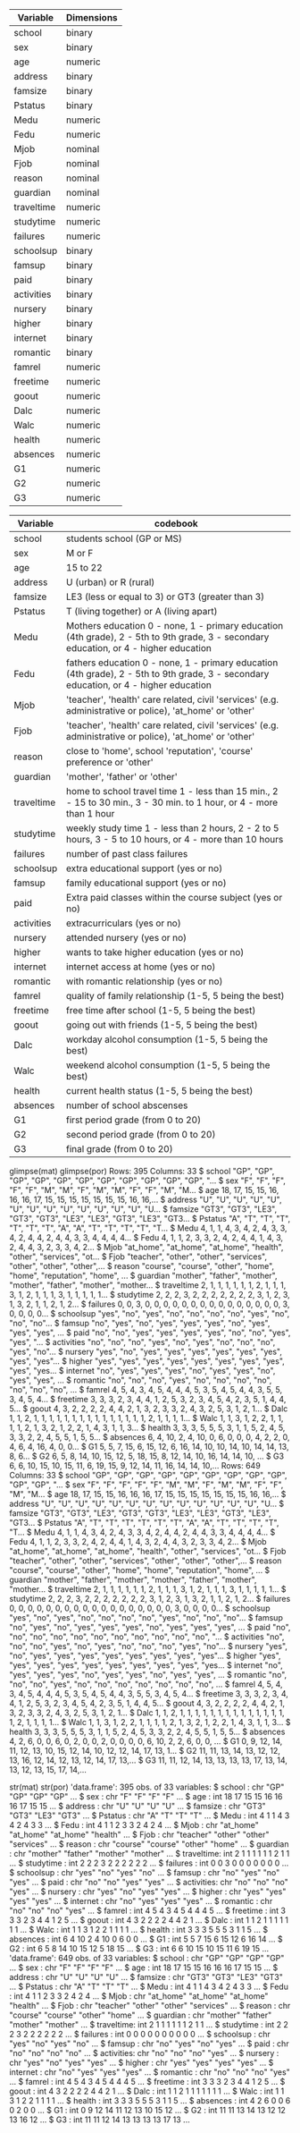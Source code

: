 |Variable   | Dimensions|
|------|--------|
|school     | binary    |
|sex        | binary    |
|age        | numeric   |
|address    | binary    |
|famsize    | binary    |
|Pstatus    | binary    |
|Medu       | numeric   |
|Fedu       | numeric   |
|Mjob       | nominal   |
|Fjob       | nominal   |
|reason     | nominal   |
|guardian   | nominal   |
|traveltime | numeric   |
|studytime  | numeric   |
|failures   | numeric   |
|schoolsup  | binary    |
|famsup     | binary    |
|paid       | binary    |
|activities | binary    |
|nursery    | binary    |
|higher     | binary    |
|internet   | binary    |
|romantic   | binary    |
|famrel     | numeric   |
|freetime   | numeric   |
|goout      | numeric   |
|Dalc       | numeric   |
|Walc       | numeric   |
|health     | numeric   |
|absences   | numeric   |
|G1         | numeric   |
|G2         | numeric   |
|G3         | numeric   |


|Variable | codebook|
|-------|----------|
|school | students school (GP or MS)|
|sex | M or F|
|age | 15 to 22|
|address | U (urban) or R (rural)|
|famsize | LE3 (less or equal to 3) or GT3 (greater than 3)|
|Pstatus | T (living together) or A (living apart)|
|Medu | Mothers education  0 - none, 1 - primary education (4th grade), 2 - 5th to 9th grade, 3 - secondary education, or 4 - higher education|
|Fedu | fathers education  0 - none, 1 - primary education (4th grade), 2 - 5th to 9th grade, 3 - secondary education, or 4 - higher education|
|Mjob | 'teacher', 'health' care related, civil 'services' (e.g. administrative or police), 'at_home' or 'other'|
|Fjob | 'teacher', 'health' care related, civil 'services' (e.g. administrative or police), 'at_home' or 'other'|
|reason | close to 'home', school 'reputation', 'course' preference or 'other'|
|guardian | 'mother', 'father' or 'other'|
|traveltime | home to school travel time 1 - less than 15 min., 2 - 15 to 30 min., 3 - 30 min. to 1 hour, or 4 - more than 1 hour|
|studytime | weekly study time 1 - less than 2 hours, 2 - 2 to 5 hours, 3 - 5 to 10 hours, or 4 - more than 10 hours|
|failures | number of past class failures|
|schoolsup | extra educational support (yes or no)|
|famsup | family educational support (yes or no)|
|paid | Extra paid classes within the course subject (yes or no)|
|activities | extracurriculars (yes or no)|
|nursery | attended nursery (yes or no)|
|higher | wants to take higher education (yes or no)|
|internet | internet access at home (yes or no)|
|romantic | with romantic relationship (yes or no)|
|famrel | quality of family relationship (1-5, 5 being the best)|
|freetime | free time after school (1-5, 5 being the best)|
|goout | going out with friends (1-5, 5 being the best)|
|Dalc | workday alcohol consumption (1-5, 5 being the best)|
|Walc | weekend alcohol consumption (1-5, 5 being the best)|
|health | current health status (1-5, 5 being the best)|
|absences | number of school abscenses |
|G1 | first period grade (from 0 to 20)|
|G2 | second period grade (from 0 to 20)|
|G3 | final grade (from 0 to 20)|


glimpse(mat)
glimpse(por)
Rows: 395
Columns: 33
$ school     <chr> "GP", "GP", "GP", "GP", "GP", "GP", "GP", "GP", "GP", "GP", "GP", "...
$ sex        <chr> "F", "F", "F", "F", "F", "M", "M", "F", "M", "M", "F", "F", "M", "M...
$ age        <int> 18, 17, 15, 15, 16, 16, 16, 17, 15, 15, 15, 15, 15, 15, 15, 16, 16,...
$ address    <chr> "U", "U", "U", "U", "U", "U", "U", "U", "U", "U", "U", "U", "U", "U...
$ famsize    <chr> "GT3", "GT3", "LE3", "GT3", "GT3", "LE3", "LE3", "GT3", "LE3", "GT3...
$ Pstatus    <chr> "A", "T", "T", "T", "T", "T", "T", "A", "A", "T", "T", "T", "T", "T...
$ Medu       <int> 4, 1, 1, 4, 3, 4, 2, 4, 3, 3, 4, 2, 4, 4, 2, 4, 4, 3, 3, 4, 4, 4, 4...
$ Fedu       <int> 4, 1, 1, 2, 3, 3, 2, 4, 2, 4, 4, 1, 4, 3, 2, 4, 4, 3, 2, 3, 3, 4, 2...
$ Mjob       <chr> "at_home", "at_home", "at_home", "health", "other", "services", "ot...
$ Fjob       <chr> "teacher", "other", "other", "services", "other", "other", "other",...
$ reason     <chr> "course", "course", "other", "home", "home", "reputation", "home", ...
$ guardian   <chr> "mother", "father", "mother", "mother", "father", "mother", "mother...
$ traveltime <int> 2, 1, 1, 1, 1, 1, 1, 2, 1, 1, 1, 3, 1, 2, 1, 1, 1, 3, 1, 1, 1, 1, 1...
$ studytime  <int> 2, 2, 2, 3, 2, 2, 2, 2, 2, 2, 2, 3, 1, 2, 3, 1, 3, 2, 1, 1, 2, 1, 2...
$ failures   <int> 0, 0, 3, 0, 0, 0, 0, 0, 0, 0, 0, 0, 0, 0, 0, 0, 0, 0, 3, 0, 0, 0, 0...
$ schoolsup  <chr> "yes", "no", "yes", "no", "no", "no", "no", "yes", "no", "no", "no"...
$ famsup     <chr> "no", "yes", "no", "yes", "yes", "yes", "no", "yes", "yes", "yes", ...
$ paid       <chr> "no", "no", "yes", "yes", "yes", "yes", "no", "no", "yes", "yes", "...
$ activities <chr> "no", "no", "no", "yes", "no", "yes", "no", "no", "no", "yes", "no"...
$ nursery    <chr> "yes", "no", "yes", "yes", "yes", "yes", "yes", "yes", "yes", "yes"...
$ higher     <chr> "yes", "yes", "yes", "yes", "yes", "yes", "yes", "yes", "yes", "yes...
$ internet   <chr> "no", "yes", "yes", "yes", "no", "yes", "yes", "no", "yes", "yes", ...
$ romantic   <chr> "no", "no", "no", "yes", "no", "no", "no", "no", "no", "no", "no", ...
$ famrel     <int> 4, 5, 4, 3, 4, 5, 4, 4, 4, 5, 3, 5, 4, 5, 4, 4, 3, 5, 5, 3, 4, 5, 4...
$ freetime   <int> 3, 3, 3, 2, 3, 4, 4, 1, 2, 5, 3, 2, 3, 4, 5, 4, 2, 3, 5, 1, 4, 4, 5...
$ goout      <int> 4, 3, 2, 2, 2, 2, 4, 4, 2, 1, 3, 2, 3, 3, 2, 4, 3, 2, 5, 3, 1, 2, 1...
$ Dalc       <int> 1, 1, 2, 1, 1, 1, 1, 1, 1, 1, 1, 1, 1, 1, 1, 1, 1, 1, 2, 1, 1, 1, 1...
$ Walc       <int> 1, 1, 3, 1, 2, 2, 1, 1, 1, 1, 2, 1, 3, 2, 1, 2, 2, 1, 4, 3, 1, 1, 3...
$ health     <int> 3, 3, 3, 5, 5, 5, 3, 1, 1, 5, 2, 4, 5, 3, 3, 2, 2, 4, 5, 5, 1, 5, 5...
$ absences   <int> 6, 4, 10, 2, 4, 10, 0, 6, 0, 0, 0, 4, 2, 2, 0, 4, 6, 4, 16, 4, 0, 0...
$ G1         <int> 5, 5, 7, 15, 6, 15, 12, 6, 16, 14, 10, 10, 14, 10, 14, 14, 13, 8, 6...
$ G2         <int> 6, 5, 8, 14, 10, 15, 12, 5, 18, 15, 8, 12, 14, 10, 16, 14, 14, 10, ...
$ G3         <int> 6, 6, 10, 15, 10, 15, 11, 6, 19, 15, 9, 12, 14, 11, 16, 14, 14, 10,...
Rows: 649
Columns: 33
$ school     <chr> "GP", "GP", "GP", "GP", "GP", "GP", "GP", "GP", "GP", "GP", "GP", "...
$ sex        <chr> "F", "F", "F", "F", "F", "M", "M", "F", "M", "M", "F", "F", "M", "M...
$ age        <int> 18, 17, 15, 15, 16, 16, 16, 17, 15, 15, 15, 15, 15, 15, 15, 16, 16,...
$ address    <chr> "U", "U", "U", "U", "U", "U", "U", "U", "U", "U", "U", "U", "U", "U...
$ famsize    <chr> "GT3", "GT3", "LE3", "GT3", "GT3", "LE3", "LE3", "GT3", "LE3", "GT3...
$ Pstatus    <chr> "A", "T", "T", "T", "T", "T", "T", "A", "A", "T", "T", "T", "T", "T...
$ Medu       <int> 4, 1, 1, 4, 3, 4, 2, 4, 3, 3, 4, 2, 4, 4, 2, 4, 4, 3, 3, 4, 4, 4, 4...
$ Fedu       <int> 4, 1, 1, 2, 3, 3, 2, 4, 2, 4, 4, 1, 4, 3, 2, 4, 4, 3, 2, 3, 3, 4, 2...
$ Mjob       <chr> "at_home", "at_home", "at_home", "health", "other", "services", "ot...
$ Fjob       <chr> "teacher", "other", "other", "services", "other", "other", "other",...
$ reason     <chr> "course", "course", "other", "home", "home", "reputation", "home", ...
$ guardian   <chr> "mother", "father", "mother", "mother", "father", "mother", "mother...
$ traveltime <int> 2, 1, 1, 1, 1, 1, 1, 2, 1, 1, 1, 3, 1, 2, 1, 1, 1, 3, 1, 1, 1, 1, 1...
$ studytime  <int> 2, 2, 2, 3, 2, 2, 2, 2, 2, 2, 2, 3, 1, 2, 3, 1, 3, 2, 1, 1, 2, 1, 2...
$ failures   <int> 0, 0, 0, 0, 0, 0, 0, 0, 0, 0, 0, 0, 0, 0, 0, 0, 0, 0, 3, 0, 0, 0, 0...
$ schoolsup  <chr> "yes", "no", "yes", "no", "no", "no", "no", "yes", "no", "no", "no"...
$ famsup     <chr> "no", "yes", "no", "yes", "yes", "yes", "no", "yes", "yes", "yes", ...
$ paid       <chr> "no", "no", "no", "no", "no", "no", "no", "no", "no", "no", "no", "...
$ activities <chr> "no", "no", "no", "yes", "no", "yes", "no", "no", "no", "yes", "no"...
$ nursery    <chr> "yes", "no", "yes", "yes", "yes", "yes", "yes", "yes", "yes", "yes"...
$ higher     <chr> "yes", "yes", "yes", "yes", "yes", "yes", "yes", "yes", "yes", "yes...
$ internet   <chr> "no", "yes", "yes", "yes", "no", "yes", "yes", "no", "yes", "yes", ...
$ romantic   <chr> "no", "no", "no", "yes", "no", "no", "no", "no", "no", "no", "no", ...
$ famrel     <int> 4, 5, 4, 3, 4, 5, 4, 4, 4, 5, 3, 5, 4, 5, 4, 4, 3, 5, 5, 3, 4, 5, 4...
$ freetime   <int> 3, 3, 3, 2, 3, 4, 4, 1, 2, 5, 3, 2, 3, 4, 5, 4, 2, 3, 5, 1, 4, 4, 5...
$ goout      <int> 4, 3, 2, 2, 2, 2, 4, 4, 2, 1, 3, 2, 3, 3, 2, 4, 3, 2, 5, 3, 1, 2, 1...
$ Dalc       <int> 1, 1, 2, 1, 1, 1, 1, 1, 1, 1, 1, 1, 1, 1, 1, 1, 1, 1, 2, 1, 1, 1, 1...
$ Walc       <int> 1, 1, 3, 1, 2, 2, 1, 1, 1, 1, 2, 1, 3, 2, 1, 2, 2, 1, 4, 3, 1, 1, 3...
$ health     <int> 3, 3, 3, 5, 5, 5, 3, 1, 1, 5, 2, 4, 5, 3, 3, 2, 2, 4, 5, 5, 1, 5, 5...
$ absences   <int> 4, 2, 6, 0, 0, 6, 0, 2, 0, 0, 2, 0, 0, 0, 0, 6, 10, 2, 2, 6, 0, 0, ...
$ G1         <int> 0, 9, 12, 14, 11, 12, 13, 10, 15, 12, 14, 10, 12, 12, 14, 17, 13, 1...
$ G2         <int> 11, 11, 13, 14, 13, 12, 12, 13, 16, 12, 14, 12, 13, 12, 14, 17, 13,...
$ G3         <int> 11, 11, 12, 14, 13, 13, 13, 13, 17, 13, 14, 13, 12, 13, 15, 17, 14,...

str(mat)
str(por)
'data.frame':	395 obs. of  33 variables:
 $ school    : chr  "GP" "GP" "GP" "GP" ...
 $ sex       : chr  "F" "F" "F" "F" ...
 $ age       : int  18 17 15 15 16 16 16 17 15 15 ...
 $ address   : chr  "U" "U" "U" "U" ...
 $ famsize   : chr  "GT3" "GT3" "LE3" "GT3" ...
 $ Pstatus   : chr  "A" "T" "T" "T" ...
 $ Medu      : int  4 1 1 4 3 4 2 4 3 3 ...
 $ Fedu      : int  4 1 1 2 3 3 2 4 2 4 ...
 $ Mjob      : chr  "at_home" "at_home" "at_home" "health" ...
 $ Fjob      : chr  "teacher" "other" "other" "services" ...
 $ reason    : chr  "course" "course" "other" "home" ...
 $ guardian  : chr  "mother" "father" "mother" "mother" ...
 $ traveltime: int  2 1 1 1 1 1 1 2 1 1 ...
 $ studytime : int  2 2 2 3 2 2 2 2 2 2 ...
 $ failures  : int  0 0 3 0 0 0 0 0 0 0 ...
 $ schoolsup : chr  "yes" "no" "yes" "no" ...
 $ famsup    : chr  "no" "yes" "no" "yes" ...
 $ paid      : chr  "no" "no" "yes" "yes" ...
 $ activities: chr  "no" "no" "no" "yes" ...
 $ nursery   : chr  "yes" "no" "yes" "yes" ...
 $ higher    : chr  "yes" "yes" "yes" "yes" ...
 $ internet  : chr  "no" "yes" "yes" "yes" ...
 $ romantic  : chr  "no" "no" "no" "yes" ...
 $ famrel    : int  4 5 4 3 4 5 4 4 4 5 ...
 $ freetime  : int  3 3 3 2 3 4 4 1 2 5 ...
 $ goout     : int  4 3 2 2 2 2 4 4 2 1 ...
 $ Dalc      : int  1 1 2 1 1 1 1 1 1 1 ...
 $ Walc      : int  1 1 3 1 2 2 1 1 1 1 ...
 $ health    : int  3 3 3 5 5 5 3 1 1 5 ...
 $ absences  : int  6 4 10 2 4 10 0 6 0 0 ...
 $ G1        : int  5 5 7 15 6 15 12 6 16 14 ...
 $ G2        : int  6 5 8 14 10 15 12 5 18 15 ...
 $ G3        : int  6 6 10 15 10 15 11 6 19 15 ...
'data.frame':	649 obs. of  33 variables:
 $ school    : chr  "GP" "GP" "GP" "GP" ...
 $ sex       : chr  "F" "F" "F" "F" ...
 $ age       : int  18 17 15 15 16 16 16 17 15 15 ...
 $ address   : chr  "U" "U" "U" "U" ...
 $ famsize   : chr  "GT3" "GT3" "LE3" "GT3" ...
 $ Pstatus   : chr  "A" "T" "T" "T" ...
 $ Medu      : int  4 1 1 4 3 4 2 4 3 3 ...
 $ Fedu      : int  4 1 1 2 3 3 2 4 2 4 ...
 $ Mjob      : chr  "at_home" "at_home" "at_home" "health" ...
 $ Fjob      : chr  "teacher" "other" "other" "services" ...
 $ reason    : chr  "course" "course" "other" "home" ...
 $ guardian  : chr  "mother" "father" "mother" "mother" ...
 $ traveltime: int  2 1 1 1 1 1 1 2 1 1 ...
 $ studytime : int  2 2 2 3 2 2 2 2 2 2 ...
 $ failures  : int  0 0 0 0 0 0 0 0 0 0 ...
 $ schoolsup : chr  "yes" "no" "yes" "no" ...
 $ famsup    : chr  "no" "yes" "no" "yes" ...
 $ paid      : chr  "no" "no" "no" "no" ...
 $ activities: chr  "no" "no" "no" "yes" ...
 $ nursery   : chr  "yes" "no" "yes" "yes" ...
 $ higher    : chr  "yes" "yes" "yes" "yes" ...
 $ internet  : chr  "no" "yes" "yes" "yes" ...
 $ romantic  : chr  "no" "no" "no" "yes" ...
 $ famrel    : int  4 5 4 3 4 5 4 4 4 5 ...
 $ freetime  : int  3 3 3 2 3 4 4 1 2 5 ...
 $ goout     : int  4 3 2 2 2 2 4 4 2 1 ...
 $ Dalc      : int  1 1 2 1 1 1 1 1 1 1 ...
 $ Walc      : int  1 1 3 1 2 2 1 1 1 1 ...
 $ health    : int  3 3 3 5 5 5 3 1 1 5 ...
 $ absences  : int  4 2 6 0 0 6 0 2 0 0 ...
 $ G1        : int  0 9 12 14 11 12 13 10 15 12 ...
 $ G2        : int  11 11 13 14 13 12 12 13 16 12 ...
 $ G3        : int  11 11 12 14 13 13 13 13 17 13 ...
